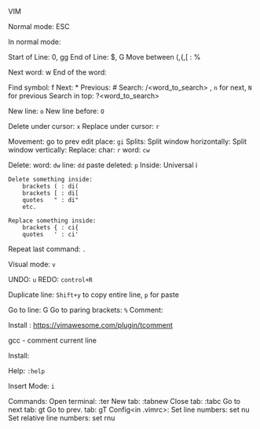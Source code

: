 VIM

Normal mode: ESC

In normal mode:

Start of Line: 0, gg
End of Line: $, G
Move between (,{,[ : %

Next word: w
End of the word: 

Find symbol: f<symbol>
Next: *
Previous: #
Search: /<word_to_search> ,  `n` for next, `N` for previous
Search in top: ?<word_to_search>

New line: `o`
New line before: `O`

Delete under cursor: `x` 
Replace under cursor: `r`

Movement:
    go to prev edit place: `gi`
Splits:
    Split window horizontally:
    Split window vertically: 
Replace:
    char: `r`
    word: `cw`

Delete:
	word: `dw`
	line: `dd`
	paste deleted: `p`
Inside:
    Universal <command>i<char>
    
    Delete something inside:
        brackets ( : di(
        brackets [ : di[
        quotes   " : di"
        etc.
 
    Replace something inside:
        brackets { : ci{
        quotes   ' : ci'


Repeat last command: `.`

Visual mode: `v`

UNDO: `u`
REDO: `control+R`

Duplicate line: `Shift+y` to copy entire line, `p` for paste

Go to line: <line number> G
Go to paring brackets: `%`
Comment:

Install : https://vimawesome.com/plugin/tcomment

gcc - comment current line

Install: 

Help: `:help`


Insert Mode: `i`

Commands:
    Open terminal: :ter
    New tab: :tabnew
    Close tab: :tabc
        Go to next tab: gt
        Go to prev. tab: gT
Config<in .vimrc>:
    Set line numbers: set nu
    Set relative line numbers: set rnu
    
